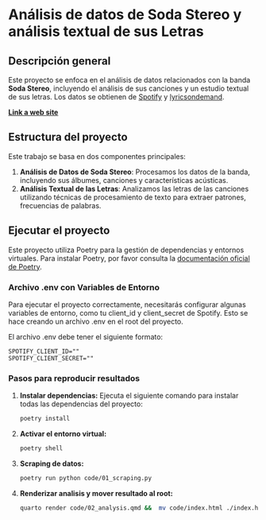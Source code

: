 # Análisis de datos de Soda Stereo y análisis textual de sus Letras

## Descripción general

Este proyecto se enfoca en el análisis de datos relacionados con la banda **Soda Stereo**, incluyendo el análisis de sus canciones y un estudio textual de sus letras. Los datos se obtienen de [Spotify](https://developer.spotify.com/) y [lyricsondemand](https://lyricsondemand.com/).

**[Link a web site](https://aid-austral-2024.github.io/tarea2-agustinlamenza/)**

## Estructura del proyecto

Este trabajo se basa en dos componentes principales:

1. **Análisis de Datos de Soda Stereo**: Procesamos los datos de la banda, incluyendo sus álbumes, canciones y características acústicas.
2. **Análisis Textual de las Letras**: Analizamos las letras de las canciones utilizando técnicas de procesamiento de texto para extraer patrones, frecuencias de palabras.

## Ejecutar el proyecto

Este proyecto utiliza Poetry para la gestión de dependencias y entornos virtuales. Para instalar Poetry, por favor consulta la [documentación oficial de Poetry](https://python-poetry.org/docs/#installation).

### Archivo .env con Variables de Entorno
Para ejecutar el proyecto correctamente, necesitarás configurar algunas variables de entorno, como tu client_id y client_secret de Spotify. Esto se hace creando un archivo .env en el root del proyecto.

El archivo .env debe tener el siguiente formato:
```
SPOTIFY_CLIENT_ID=""
SPOTIFY_CLIENT_SECRET=""
```

### Pasos para reproducir resultados
1. **Instalar dependencias:**
Ejecuta el siguiente comando para instalar todas las dependencias del proyecto:

    ```bash
    poetry install
    ```

2. **Activar el entorno virtual:**

    ```bash
    poetry shell
    ```

3. **Scraping de datos:**

    ```bash
    poetry run python code/01_scraping.py
    ```

4. **Renderizar analisis y mover resultado al root:**

    ```bash
    quarto render code/02_analysis.qmd &&  mv code/index.html ./index.html
    ```